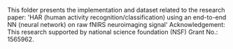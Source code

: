 This folder presents the implementation and dataset related to the research paper: 
'HAR (human activity recognition/classification) using an end-to-end NN (neural network) on raw fNIRS neuroimaging signal'
Acknowledgement: This research supported by national science foundation (NSF) Grant No.: 1565962. 


